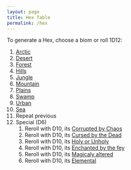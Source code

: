 ```yaml
---
layout: page
title: Hex Table
permalink: /hex
---
```


To generate a Hex, choose a biom or roll 1D12:

1. [Arctic](/list/arctic)
1. [Desert](/list/desert)
1. [Forest](/list/forest)
1. [Hills](/list/hills)
1. [Jungle](/list/jungle)
1. [Mountain](/list/mountain)
1. [Plains](/list/plains)
1. [Swamp](/list/swamp)
1. [Urban](/list/urban)
1. [Sea](/list/sea)
1. Repeat previous
1. Special (D6)
    1. Reroll with D10, its [Corrupted by Chaos](/list/chaos)
    1. Reroll with D10, its [Cursed by the Dead](/list/cursed)
    1. Reroll with D10, its [Holy or Unholy](/list/holy)
    1. Reroll with D10, its [Enchanted by the fey](/list/enchanted)
    1. Reroll with D10, its [Magicaly altered](/list/magical)
    1. Reroll with D10, its [Elemental](/list/elemental)
